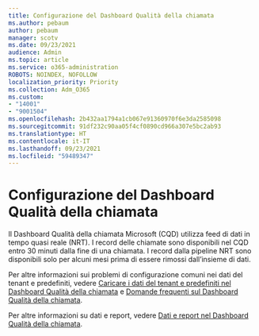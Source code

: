 ```yaml
---
title: Configurazione del Dashboard Qualità della chiamata
ms.author: pebaum
author: pebaum
manager: scotv
ms.date: 09/23/2021
audience: Admin
ms.topic: article
ms.service: o365-administration
ROBOTS: NOINDEX, NOFOLLOW
localization_priority: Priority
ms.collection: Adm_O365
ms.custom:
- "14001"
- "9001504"
ms.openlocfilehash: 2b432aa1794a1cb067e91360970f6e3da2585098
ms.sourcegitcommit: 91df232c90aa05f4cf0890cd966a307e5bc2ab93
ms.translationtype: HT
ms.contentlocale: it-IT
ms.lasthandoff: 09/23/2021
ms.locfileid: "59489347"
---
```

# <a name="configuring-the-call-quality-dashboard"></a>Configurazione del Dashboard Qualità della chiamata

Il Dashboard Qualità della chiamata Microsoft (CQD) utilizza feed di dati in tempo quasi reale (NRT). I record delle chiamate sono disponibili nel CQD entro 30 minuti dalla fine di una chiamata. I record dalla pipeline NRT sono disponibili solo per alcuni mesi prima di essere rimossi dall’insieme di dati.

Per altre informazioni sui problemi di configurazione comuni nei dati del tenant e predefiniti, vedere [Caricare i dati del tenant e predefiniti nel Dashboard Qualità della chiamata](https://docs.microsoft.com/microsoftteams/cqd-upload-tenant-building-data) e [Domande frequenti sul Dashboard Qualità della chiamata](https://docs.microsoft.com/microsoftteams/cqd-frequently-asked-questions).

Per altre informazioni su dati e report, vedere [Dati e report nel Dashboard Qualità della chiamata](https://docs.microsoft.com/microsoftteams/cqd-data-and-reports).